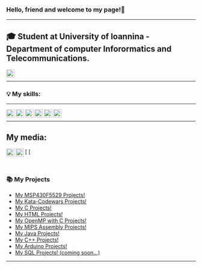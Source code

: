 
### Hello, friend and welcome to my page!👋

---

## 🎓 Student at University of Ioannina - Department of computer Inforormatics and Telecommunications.
<img align="left" alt="GITHUB" width="22px" src="https://cdn.jsdelivr.net/npm/simple-icons@3.13.0/icons/github.svg" />



<br />

---
### 💡 My skills:
---
<img align="left" alt="CPLUSPLUS" width="22px" src="https://cdn.jsdelivr.net/npm/simple-icons@3.13.0/icons/cplusplus.svg" />
<img align="left" alt="C" width="22px" src="https://cdn.jsdelivr.net/npm/simple-icons@3.13.0/icons/c.svg" />
<img align="left" alt="SQL" width="22px" src="https://cdn.jsdelivr.net/npm/simple-icons@3.13.0/icons/sqlite.svg" />
<img align="left" alt="HTML5" width="22px" src="https://cdn.jsdelivr.net/npm/simple-icons@3.13.0/icons/html5.svg" />
<img align="left" alt="JAVA" width="22px" src="https://cdn.jsdelivr.net/npm/simple-icons@3.13.0/icons/java.svg" />
<img align="left" alt="ARDUINO" width="22px" src="https://cdn.jsdelivr.net/npm/simple-icons@3.13.0/icons/arduino.svg" />


<br />

---
## My media:

[<img align="left" alt="GITHUB" width="22px" src="https://cdn.jsdelivr.net/npm/simple-icons@3.13.0/icons/github.svg" />
[<img align="left" alt="GITHUB" width="22px" src="https://cdn.jsdelivr.net/npm/simple-icons@3.13.0/icons/youtube.svg" />



<br />




### 📚 My Projects

<!-- BLOG-POST-LIST:START -->
- [My MSP430F5529 Projects!](https://github.com/AlexandrosPanag/Ti-launch-pad-with-MSP430-MCU)
- [My Kata-Codewars Projects!](https://github.com/AlexandrosPanag/C-Project-Codewars)
- [My C Projects!](https://github.com/AlexandrosPanag/My-C-Projects)
- [My HTML Projects!](https://github.com/AlexandrosPanag/HTML-Start)
- [My OpenMP with C Projects!](https://github.com/AlexandrosPanag/OpenMP-with-C)
- [My MIPS Assembly Projects!](https://github.com/AlexandrosPanag/My-MIPS-Assembly-Projects)
- [My Java Projects!](https://github.com/AlexandrosPanag/My-Java-Projects)
- [My C++ Projects!](https://github.com/AlexandrosPanag/My_CPlusPlus_Projects)
- [My Arduino Projects!](https://github.com/AlexandrosPanag/My_Arduino_UNO_R3_ATmega328P)
- [My SQL Projects! (coming soon...)]()
<!-- BLOG-POST-LIST:END -->


---


[github]:https://github.com/AlexandrosPanag

